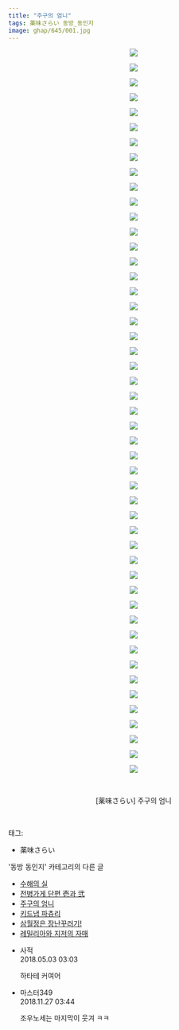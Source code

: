 ```yaml
---
title: "주구의 엄니"
tags: 薬味さらい 동방_동인지
image: ghap/645/001.jpg
---
```

<div class="article">
<p style="text-align: center; clear: none; float: none;"><img src="{{ site.nasurl }}/ghap/645/001.jpg"/></p>
<p style="text-align: center; clear: none; float: none;"><img src="{{ site.nasurl }}/ghap/645/002.jpg"/></p>
<p style="text-align: center; clear: none; float: none;"><img src="{{ site.nasurl }}/ghap/645/003.jpg"/></p>
<p style="text-align: center; clear: none; float: none;"><img src="{{ site.nasurl }}/ghap/645/004.jpg"/></p>
<p style="text-align: center; clear: none; float: none;"><img src="{{ site.nasurl }}/ghap/645/005.jpg"/></p>
<p style="text-align: center; clear: none; float: none;"><img src="{{ site.nasurl }}/ghap/645/006.jpg"/></p>
<p style="text-align: center; clear: none; float: none;"><img src="{{ site.nasurl }}/ghap/645/007.jpg"/></p>
<p style="text-align: center; clear: none; float: none;"><img src="{{ site.nasurl }}/ghap/645/008.jpg"/></p>
<p style="text-align: center; clear: none; float: none;"><img src="{{ site.nasurl }}/ghap/645/009.jpg"/></p>
<p style="text-align: center; clear: none; float: none;"><img src="{{ site.nasurl }}/ghap/645/010.jpg"/></p>
<p style="text-align: center; clear: none; float: none;"><img src="{{ site.nasurl }}/ghap/645/011.jpg"/></p>
<p style="text-align: center; clear: none; float: none;"><img src="{{ site.nasurl }}/ghap/645/012.jpg"/></p>
<p style="text-align: center; clear: none; float: none;"><img src="{{ site.nasurl }}/ghap/645/013.jpg"/></p>
<p style="text-align: center; clear: none; float: none;"><img src="{{ site.nasurl }}/ghap/645/014.jpg"/></p>
<p style="text-align: center; clear: none; float: none;"><img src="{{ site.nasurl }}/ghap/645/015.jpg"/></p>
<p style="text-align: center; clear: none; float: none;"><img src="{{ site.nasurl }}/ghap/645/016.jpg"/></p>
<p style="text-align: center; clear: none; float: none;"><img src="{{ site.nasurl }}/ghap/645/017.jpg"/></p>
<p style="text-align: center; clear: none; float: none;"><img src="{{ site.nasurl }}/ghap/645/018.jpg"/></p>
<p style="text-align: center; clear: none; float: none;"><img src="{{ site.nasurl }}/ghap/645/019.jpg"/></p>
<p style="text-align: center; clear: none; float: none;"><img src="{{ site.nasurl }}/ghap/645/020.jpg"/></p>
<p style="text-align: center; clear: none; float: none;"><img src="{{ site.nasurl }}/ghap/645/021.jpg"/></p>
<p style="text-align: center; clear: none; float: none;"><img src="{{ site.nasurl }}/ghap/645/022.jpg"/></p>
<p style="text-align: center; clear: none; float: none;"><img src="{{ site.nasurl }}/ghap/645/023.jpg"/></p>
<p style="text-align: center; clear: none; float: none;"><img src="{{ site.nasurl }}/ghap/645/024.jpg"/></p>
<p style="text-align: center; clear: none; float: none;"><img src="{{ site.nasurl }}/ghap/645/025.jpg"/></p>
<p style="text-align: center; clear: none; float: none;"><img src="{{ site.nasurl }}/ghap/645/026.jpg"/></p>
<p style="text-align: center; clear: none; float: none;"><img src="{{ site.nasurl }}/ghap/645/027.jpg"/></p>
<p style="text-align: center; clear: none; float: none;"><img src="{{ site.nasurl }}/ghap/645/028.jpg"/></p>
<p style="text-align: center; clear: none; float: none;"><img src="{{ site.nasurl }}/ghap/645/029.jpg"/></p>
<p style="text-align: center; clear: none; float: none;"><img src="{{ site.nasurl }}/ghap/645/030.jpg"/></p>
<p style="text-align: center; clear: none; float: none;"><img src="{{ site.nasurl }}/ghap/645/031.jpg"/></p>
<p style="text-align: center; clear: none; float: none;"><img src="{{ site.nasurl }}/ghap/645/032.jpg"/></p>
<p style="text-align: center; clear: none; float: none;"><img src="{{ site.nasurl }}/ghap/645/033.jpg"/></p>
<p style="text-align: center; clear: none; float: none;"><img src="{{ site.nasurl }}/ghap/645/034.jpg"/></p>
<p style="text-align: center; clear: none; float: none;"><img src="{{ site.nasurl }}/ghap/645/035.jpg"/></p>
<p style="text-align: center; clear: none; float: none;"><img src="{{ site.nasurl }}/ghap/645/036.jpg"/></p>
<p style="text-align: center; clear: none; float: none;"><img src="{{ site.nasurl }}/ghap/645/037.jpg"/></p>
<p style="text-align: center; clear: none; float: none;"><img src="{{ site.nasurl }}/ghap/645/038.jpg"/></p>
<p style="text-align: center; clear: none; float: none;"><img src="{{ site.nasurl }}/ghap/645/039.jpg"/></p>
<p style="text-align: center; clear: none; float: none;"><img src="{{ site.nasurl }}/ghap/645/040.jpg"/></p>
<p style="text-align: center; clear: none; float: none;"><img src="{{ site.nasurl }}/ghap/645/041.jpg"/></p>
<p style="text-align: center; clear: none; float: none;"><img src="{{ site.nasurl }}/ghap/645/042.jpg"/></p>
<p style="text-align: center; clear: none; float: none;"><img src="{{ site.nasurl }}/ghap/645/043.jpg"/></p>
<p style="text-align: center; clear: none; float: none;"><img src="{{ site.nasurl }}/ghap/645/044.jpg"/></p>
<p style="text-align: center; clear: none; float: none;"><img src="{{ site.nasurl }}/ghap/645/045.jpg"/></p>
<p style="text-align: center; clear: none; float: none;"><img src="{{ site.nasurl }}/ghap/645/046.jpg"/></p>
<p style="text-align: center; clear: none; float: none;"><img src="{{ site.nasurl }}/ghap/645/047.jpg"/></p>
<p style="text-align: center; clear: none; float: none;"><img src="{{ site.nasurl }}/ghap/645/048.jpg"/></p>
<p style="text-align: center; clear: none; float: none;"><img src="{{ site.nasurl }}/ghap/645/049.jpg"/></p>
<p style="text-align: center; clear: none; float: none;"><br/></p>
<p style="text-align: center; clear: none; float: none;">[薬味さらい] 주구의 엄니</p>
<p><br/></p>
</div><div class="tagTrail">
<p>태그: </p>
<ul>
<li>薬味さらい</li>
</ul>
</div><div class="another">
<p>'동방 동인지' 카테고리의 다른 글</p>
<ul>
<li><a href="/2016-07-03-ghap_647">수해의 실</a></li>
<li><a href="/2016-07-02-ghap_646">전병가게 단편 壱과 弐</a></li>
<li><a href="/2016-07-02-ghap_645">주구의 엄니</a></li>
<li><a href="/2016-07-02-ghap_643">키드냅 파츄리</a></li>
<li><a href="/2016-07-02-ghap_642">삼월정은 장난꾸러기!</a></li>
<li><a href="/2016-07-02-ghap_641">레밀리아와 지저의 자매</a></li>
</ul>
</div><div class="cb_module cb_fluid">
<div class="cb_wrt cb_profile">
<div class="comment">
<ul>
<li class="cb_thumb_off" id="comment15249222">
<div class="cb_comment_area">
<div class="cb_info_area">
<div class="cb_section">
<span class="cb_nick_name">사적</span>
</div>
<div class="cb_section">
<span class="cb_date">2018.05.03 03:03 </span>
</div>
</div>
<div class="cb_dsc_comment">
<p class="cb_dsc">
											하타테 커여어
										</p>
</div>
</div></li>
<li class="cb_thumb_off" id="comment15379007">
<div class="cb_comment_area">
<div class="cb_info_area">
<div class="cb_section">
<span class="cb_nick_name">마스터349</span>
</div>
<div class="cb_section">
<span class="cb_date">2018.11.27 03:44 </span>
</div>
</div>
<div class="cb_dsc_comment">
<p class="cb_dsc">
											조우노세는 마지막이 웃겨 ㅋㅋ
										</p>
</div>
</div></li>
</ul>
</div>
</div><!-- commentList close -->
</div>